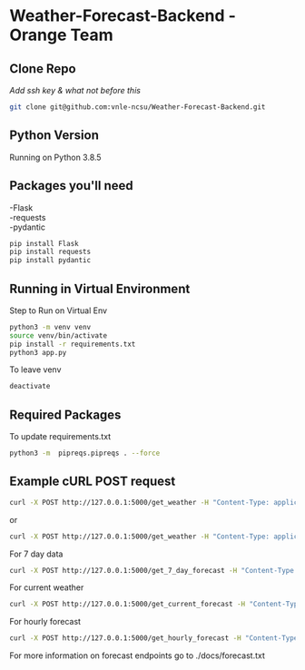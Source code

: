 # Weather-Forecast-Backend - Orange Team

## Clone Repo

_Add ssh key & what not before this_

```bash
git clone git@github.com:vnle-ncsu/Weather-Forecast-Backend.git
```

## Python Version

Running on Python 3.8.5

## Packages you'll need

-Flask \
-requests \
-pydantic

```bash
pip install Flask
pip install requests
pip install pydantic
```

## Running in Virtual Environment

Step to Run on Virtual Env

```bash
python3 -m venv venv
source venv/bin/activate
pip install -r requirements.txt
python3 app.py
```

To leave venv

```bash
deactivate
```

## Required Packages

To update requirements.txt

```bash
python3 -m  pipreqs.pipreqs . --force
```

## Example cURL POST request

```bash
curl -X POST http://127.0.0.1:5000/get_weather -H "Content-Type: application/json" -d '{"zipcode": "78758", "date": "2024-06-27"}'

```

or

```bash
curl -X POST http://127.0.0.1:5000/get_weather -H "Content-Type: application/json" -d '{"zipcode": "78758"}'
```

For 7 day data

```bash
curl -X POST http://127.0.0.1:5000/get_7_day_forecast -H "Content-Type: application/json" -d '{"zipcode": "78758"}'
```

For current weather

```bash
curl -X POST http://127.0.0.1:5000/get_current_forecast -H "Content-Type: application/json" -d '{"zipcode": "78758"}'
```

For hourly forecast

```bash
curl -X POST http://127.0.0.1:5000/get_hourly_forecast -H "Content-Type: application/json" -d '{"zipcode": "78758"}'
```

For more information on forecast endpoints go to ./docs/forecast.txt
